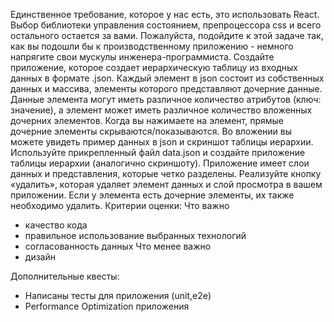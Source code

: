 Единственное требование, которое у нас есть, это использовать React. Выбор библиотеки управления состоянием, препроцессора css и всего остального остается за вами.
Пожалуйста, подойдите к этой задаче так, как вы подошли бы к производственному приложению - немного напрягите свои мускулы инженера-программиста.
Создайте приложение, которое создает иерархическую таблицу из входных данных в формате .json.
Каждый элемент в json состоит из собственных данных и массива, элементы которого представляют дочерние данные. Данные элемента могут иметь различное количество атрибутов (ключ:
значение), а элемент может иметь различное количество вложенных дочерних элементов. Когда вы нажимаете на элемент, прямые дочерние элементы скрываются/показываются.
Во вложении вы можете увидеть пример данных в json и скриншот таблицы иерархии.
Используйте прикрепленный файл data.json и создайте приложение таблицы иерархии (аналогично скриншоту). Приложение имеет слои данных и представления, которые четко разделены.
Реализуйте кнопку «удалить», которая удаляет элемент данных и слой просмотра в вашем приложении. Если у элемента есть дочерние элементы, их также необходимо удалить.
Критерии оценки:
Что важно

- качество кода
- правильное использование выбранных технологий
- согласованность данных
  Что менее важно
- дизайн

Дополнительные квесты:

- Написаны тесты для приложения (unit,e2e)
- Performance Optimization приложения